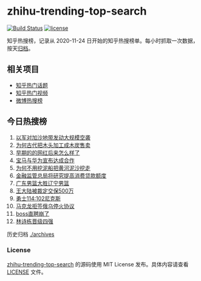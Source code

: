 # zhihu-trending-top-search

[![Build Status](https://github.com/justjavac/zhihu-trending-top-search/workflows/ci/badge.svg?branch=main)](https://github.com/justjavac/zhihu-trending-top-search/actions)
[![license](https://img.shields.io/github/license/justjavac/zhihu-trending-top-search)](https://github.com/justjavac/zhihu-trending-top-search/blob/main/LICENSE)

知乎热搜榜，记录从 2020-11-24 日开始的知乎热搜榜单。每小时抓取一次数据，按天[归档](./archives)。

## 相关项目

- [知乎热门话题](https://github.com/justjavac/zhihu-trending-hot-questions)
- [知乎热门视频](https://github.com/justjavac/zhihu-trending-hot-video)
- [微博热搜榜](https://github.com/justjavac/weibo-trending-hot-search)

## 今日热搜榜

<!-- BEGIN -->
<!-- 最后更新时间 Thu Mar 20 2025 14:14:43 GMT+0800 (China Standard Time) -->

1. [以军对加沙地带发动大规模空袭](https://www.zhihu.com/search?q=%E4%BB%A5%E5%86%9B%E5%AF%B9%E5%8A%A0%E6%B2%99%E5%9C%B0%E5%B8%A6%E5%8F%91%E5%8A%A8%E5%A4%A7%E8%A7%84%E6%A8%A1%E7%A9%BA%E8%A2%AD)
1. [为何古代把木头加工成木炭售卖](https://www.zhihu.com/search?q=%E4%B8%BA%E4%BD%95%E5%8F%A4%E4%BB%A3%E6%8A%8A%E6%9C%A8%E5%A4%B4%E5%8A%A0%E5%B7%A5%E6%88%90%E6%9C%A8%E7%82%AD%E5%94%AE%E5%8D%96)
1. [早期的的网红后来怎么样了](https://www.zhihu.com/search?q=%E6%97%A9%E6%9C%9F%E7%9A%84%E7%9A%84%E7%BD%91%E7%BA%A2%E5%90%8E%E6%9D%A5%E6%80%8E%E4%B9%88%E6%A0%B7%E4%BA%86)
1. [宝马与华为宣布达成合作](https://www.zhihu.com/search?q=%E5%AE%9D%E9%A9%AC%E4%B8%8E%E5%8D%8E%E4%B8%BA%E5%AE%A3%E5%B8%83%E8%BE%BE%E6%88%90%E5%90%88%E4%BD%9C)
1. [为何不用挖泥船把黄河泥沙挖走](https://www.zhihu.com/search?q=%E4%B8%BA%E4%BD%95%E4%B8%8D%E7%94%A8%E6%8C%96%E6%B3%A5%E8%88%B9%E6%8A%8A%E9%BB%84%E6%B2%B3%E6%B3%A5%E6%B2%99%E6%8C%96%E8%B5%B0)
1. [金融监管总局将研究提高消费贷款额度](https://www.zhihu.com/search?q=%E9%87%91%E8%9E%8D%E7%9B%91%E7%AE%A1%E6%80%BB%E5%B1%80%E5%B0%86%E7%A0%94%E7%A9%B6%E6%8F%90%E9%AB%98%E6%B6%88%E8%B4%B9%E8%B4%B7%E6%AC%BE%E9%A2%9D%E5%BA%A6)
1. [广东男篮大胜辽宁男篮](https://www.zhihu.com/search?q=%E5%B9%BF%E4%B8%9C%E7%94%B7%E7%AF%AE%E5%A4%A7%E8%83%9C%E8%BE%BD%E5%AE%81%E7%94%B7%E7%AF%AE)
1. [王大陆被裁定交保500万](https://www.zhihu.com/search?q=%E7%8E%8B%E5%A4%A7%E9%99%86%E8%A2%AB%E8%A3%81%E5%AE%9A%E4%BA%A4%E4%BF%9D500%E4%B8%87)
1. [勇士114:102尼克斯](https://www.zhihu.com/search?q=%E5%8B%87%E5%A3%AB114%3A102%E5%B0%BC%E5%85%8B%E6%96%AF)
1. [马克龙拒签俄乌停火协议](https://www.zhihu.com/search?q=%E9%A9%AC%E5%85%8B%E9%BE%99%E6%8B%92%E7%AD%BE%E4%BF%84%E4%B9%8C%E5%81%9C%E7%81%AB%E5%8D%8F%E8%AE%AE)
1. [boss直聘崩了](https://www.zhihu.com/search?q=boss%E7%9B%B4%E8%81%98%E5%B4%A9%E4%BA%86)
1. [林诗栋晋级四强](https://www.zhihu.com/search?q=%E6%9E%97%E8%AF%97%E6%A0%8B%E6%99%8B%E7%BA%A7%E5%9B%9B%E5%BC%BA)

<!-- END -->

历史归档 [./archives](./archives)

### License

[zhihu-trending-top-search](https://github.com/justjavac/zhihu-trending-top-search) 的源码使用 MIT License
发布。具体内容请查看 [LICENSE](./LICENSE) 文件。
